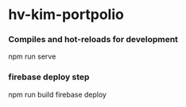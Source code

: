 # hv-kim-portpolio

### Compiles and hot-reloads for development
npm run serve

### firebase deploy step
npm run build
firebase deploy